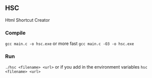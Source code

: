 ## HSC

Html Shortcut Creator

### Compile

`gcc main.c -o hsc.exe` 
 or more fast
`gcc main.c -O3 -o hsc.exe`

### Run

`./hsc <filename> <url>`
or if you add in the environment variables
`hsc <filename> <url>`